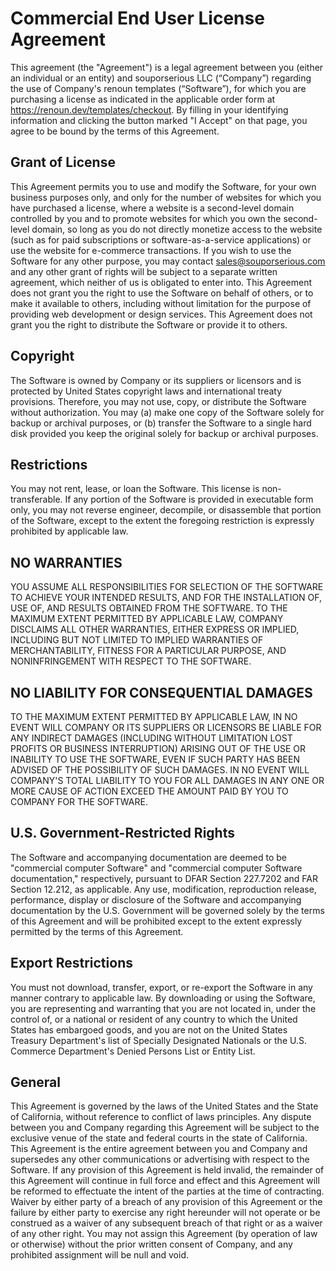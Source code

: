 # Commercial End User License Agreement

This agreement (the "Agreement") is a legal agreement between you (either an individual or an entity) and souporserious LLC (“Company”) regarding the use of Company's renoun templates (“Software”), for which you are purchasing a license as indicated in the applicable order form at https://renoun.dev/templates/checkout. By filling in your identifying information and clicking the button marked "I Accept" on that page, you agree to be bound by the terms of this Agreement.

## Grant of License

This Agreement permits you to use and modify the Software, for your own business purposes only, and only for the number of websites for which you have purchased a license, where a website is a second-level domain controlled by you and to promote websites for which you own the second-level domain, so long as you do not directly monetize access to the website (such as for paid subscriptions or software-as-a-service applications) or use the website for e-commerce transactions. If you wish to use the Software for any other purpose, you may contact sales@souporserious.com and any other grant of rights will be subject to a separate written agreement, which neither of us is obligated to enter into. This Agreement does not grant you the right to use the Software on behalf of others, or to make it available to others, including without limitation for the purpose of providing web development or design services. This Agreement does not grant you the right to distribute the Software or provide it to others.

## Copyright

The Software is owned by Company or its suppliers or licensors and is protected by United States copyright laws and international treaty provisions. Therefore, you may not use, copy, or distribute the Software without authorization. You may (a) make one copy of the Software solely for backup or archival purposes, or (b) transfer the Software to a single hard disk provided you keep the original solely for backup or archival purposes.

## Restrictions

You may not rent, lease, or loan the Software. This license is non-transferable. If any portion of the Software is provided in executable form only, you may not reverse engineer, decompile, or disassemble that portion of the Software, except to the extent the foregoing restriction is expressly prohibited by applicable law.

## NO WARRANTIES

YOU ASSUME ALL RESPONSIBILITIES FOR SELECTION OF THE SOFTWARE TO ACHIEVE YOUR INTENDED RESULTS, AND FOR THE INSTALLATION OF, USE OF, AND RESULTS OBTAINED FROM THE SOFTWARE. TO THE MAXIMUM EXTENT PERMITTED BY APPLICABLE LAW, COMPANY DISCLAIMS ALL OTHER WARRANTIES, EITHER EXPRESS OR IMPLIED, INCLUDING BUT NOT LIMITED TO IMPLIED WARRANTIES OF MERCHANTABILITY, FITNESS FOR A PARTICULAR PURPOSE, AND NONINFRINGEMENT WITH RESPECT TO THE SOFTWARE.

## NO LIABILITY FOR CONSEQUENTIAL DAMAGES

TO THE MAXIMUM EXTENT PERMITTED BY APPLICABLE LAW, IN NO EVENT WILL COMPANY OR ITS SUPPLIERS OR LICENSORS BE LIABLE FOR ANY INDIRECT DAMAGES (INCLUDING WITHOUT LIMITATION LOST PROFITS OR BUSINESS INTERRUPTION) ARISING OUT OF THE USE OR INABILITY TO USE THE SOFTWARE, EVEN IF SUCH PARTY HAS BEEN ADVISED OF THE POSSIBILITY OF SUCH DAMAGES. IN NO EVENT WILL COMPANY'S TOTAL LIABILITY TO YOU FOR ALL DAMAGES IN ANY ONE OR MORE CAUSE OF ACTION EXCEED THE AMOUNT PAID BY YOU TO COMPANY FOR THE SOFTWARE.

## U.S. Government-Restricted Rights

The Software and accompanying documentation are deemed to be "commercial computer Software" and "commercial computer Software documentation," respectively, pursuant to DFAR Section 227.7202 and FAR Section 12.212, as applicable. Any use, modification, reproduction release, performance, display or disclosure of the Software and accompanying documentation by the U.S. Government will be governed solely by the terms of this Agreement and will be prohibited except to the extent expressly permitted by the terms of this Agreement.

## Export Restrictions

You must not download, transfer, export, or re-export the Software in any manner contrary to applicable law. By downloading or using the Software, you are representing and warranting that you are not located in, under the control of, or a national or resident of any country to which the United States has embargoed goods, and you are not on the United States Treasury Department's list of Specially Designated Nationals or the U.S. Commerce Department's Denied Persons List or Entity List.

## General

This Agreement is governed by the laws of the United States and the State of California, without reference to conflict of laws principles. Any dispute between you and Company regarding this Agreement will be subject to the exclusive venue of the state and federal courts in the state of California. This Agreement is the entire agreement between you and Company and supersedes any other communications or advertising with respect to the Software. If any provision of this Agreement is held invalid, the remainder of this Agreement will continue in full force and effect and this Agreement will be reformed to effectuate the intent of the parties at the time of contracting. Waiver by either party of a breach of any provision of this Agreement or the failure by either party to exercise any right hereunder will not operate or be construed as a waiver of any subsequent breach of that right or as a waiver of any other right. You may not assign this Agreement (by operation of law or otherwise) without the prior written consent of Company, and any prohibited assignment will be null and void.
